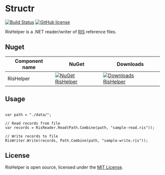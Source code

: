 # Structr
[![Build Status](https://ci.appveyor.com/api/projects/status/github/askalione/rishelper?branch=master&svg=true)](https://ci.appveyor.com/project/askalione/rishelper) 
[![GitHub license](https://img.shields.io/github/license/askalione/rishelper)](https://github.com/askalione/RisHelper/blob/master/LICENSE)  

RisHelper is a .NET reader/writer of [RIS](https://en.wikipedia.org/wiki/RIS_(file_format)) reference files.

## Nuget

| Component name | NuGet | Downloads |
| --- | --- | --- |
| RisHelper | [![NuGet RisHelper](https://img.shields.io/nuget/v/RisHelper)](https://www.nuget.org/packages/RisHelper/) | [![Downloads RisHelper](https://img.shields.io/nuget/dt/RisHelper)](https://www.nuget.org/stats/packages/RisHelper?groupby=Version) |

## Usage

```

var path = "./data/";

// Read records from file
var records = RisReader.Read(Path.Combine(path, "sample-read.ris"));

// Write records to file
RisWriter.Write(records, Path.Combine(path, "sample-write.ris"));

```

## License
RisHelper is open source, licensed under the [MIT License](https://github.com/askalione/RisHelper/blob/master/LICENSE).